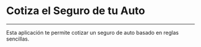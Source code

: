 # Cotiza el Seguro de tu Auto
---

Esta aplicación te permite cotizar un seguro de auto basado en reglas sencillas.